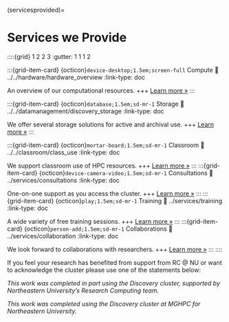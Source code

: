 (servicesprovided)=
# Services we Provide

::::{grid} 1 2 2 3
:gutter: 1 1 1 2

:::{grid-item-card} {octicon}`device-desktop;1.5em;screen-full` Compute
:link: ../../hardware/hardware_overview
:link-type: doc

An overview of our computational resources.
+++
[Learn more »](../../hardware/hardware_overview)
:::

:::{grid-item-card} {octicon}`database;1.5em;sd-mr-1` Storage
:link: ../../datamanagement/discovery_storage
:link-type: doc

We offer several storage solutions for active and archival use.
+++
[Learn more »](../../datamanagement/discovery_storage)
:::

:::{grid-item-card} {octicon}`mortar-board;1.5em;sd-mr-1` Classroom
:link: ../../classroom/class_use
:link-type: doc

We support classroom use of HPC resources.
+++
[Learn more »](../../classroom/class_use)
:::
:::{grid-item-card} {octicon}`device-camera-video;1.5em;sd-mr-1` Consultations
:link: ../services/consultations
:link-type: doc

One-on-one support as you access the cluster.
+++
[Learn more »](../services/consultations)
:::
:::{grid-item-card} {octicon}`play;1.5em;sd-mr-1` Training
:link: ../services/training
:link-type: doc

A wide variety of free training sessions.
+++
[Learn more »](../services/training)
:::
:::{grid-item-card} {octicon}`person-add;1.5em;sd-mr-1` Collaborations
:link: ../services/collaboration
:link-type: doc

We look forward to collaborations with researchers.
+++
[Learn more »](../services/collaboration)
:::
::::


If you feel your research has benefited from support from RC @ NU or want to acknowledge the cluster please use one of the statements below:

*This work was completed in part using the Discovery cluster, supported by Northeastern University’s Research Computing team.*

*This work was completed using the Discovery cluster at MGHPC for Northeastern University.*